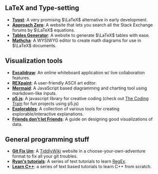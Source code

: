 ## LaTeX and Type-setting
- [**Typst**](https://typst.app/): A very promising $\LaTeX$ alternative in early development.
- [**Approach Zero**](https://approach0.xyz/search/): A website that lets you search all the Stack Exchange forums by $\LaTeX$ equations.
- [**Tables Generator**](https://www.tablesgenerator.com/): A website to generate $\LaTeX$ tables with ease.
- [**Mathcha**](https://www.mathcha.io/): A WYSIWYG editor to create math diagrams for use in $\LaTeX$ documents.

## Visualization tools
- [**Excalidraw**](https://excalidraw.com/): An online whiteboard application w/ live collaboration features.
- [**REXpaint**](https://kyzrati.itch.io/rexpaint): A user-friendly ASCII art editor.
- [**Mermaid**](https://mermaid-js.github.io/mermaid/#/): A JavaScript based diagramming and charting tool using markdown-like inputs.   
- [**p5.js**](**https://p5js.org/**): A javascript library for creative coding (check out [The Coding Train](https://www.youtube.com/channel/UCvjgXvBlbQiydffZU7m1_aw) for fun projects using p5.js)
- [**Explorables**](https://explorabl.es/tools/): A collection of various tools for creating explorable/interactive explanations.
- [**Friends don't let Friends**](https://github.com/cxli233/FriendsDontLetFriends): A guide on designing good visualizations of data.
  
## General programming stuff
- [**Git Fix Um**](http://sukima.github.io/GitFixUm/): A [TiddlyWiki](https://tiddlywiki.com/) website in a choose-your-own-adventure format to fix all your git troubles.
- [**Ryan's tutorials**](https://ryanstutorials.net/regular-expressions-tutorial/regular-expressions-basics.php): A series of text tutorials to learn [RegEx](https://en.wikipedia.org/wiki/Regular_expression).
- [**Learn C++**](https://www.learncpp.com/): a series of text based tutorials to learn C++ from scratch.